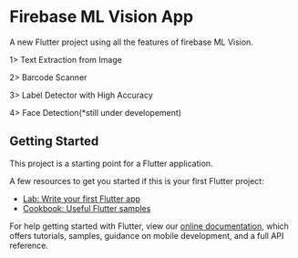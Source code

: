 # Firebase ML Vision App

A new Flutter project using all the features of firebase ML Vision.

1> Text Extraction from Image

2> Barcode Scanner

3> Label Detector with High Accuracy

4> Face Detection(*still under developement)

## Getting Started

This project is a starting point for a Flutter application.

A few resources to get you started if this is your first Flutter project:

- [Lab: Write your first Flutter app](https://flutter.dev/docs/get-started/codelab)
- [Cookbook: Useful Flutter samples](https://flutter.dev/docs/cookbook)

For help getting started with Flutter, view our
[online documentation](https://flutter.dev/docs), which offers tutorials,
samples, guidance on mobile development, and a full API reference.
